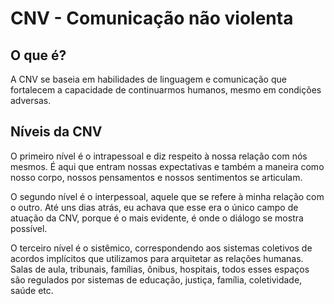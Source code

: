 # CNV - Comunicação não violenta

## O que é?

A CNV se baseia em habilidades de linguagem e comunicação que fortalecem 
a capacidade de continuarmos humanos, mesmo em condições adversas.

## Níveis da CNV

O primeiro nível é o intrapessoal e diz respeito à nossa relação com nós mesmos. É aqui que entram nossas expectativas e também a maneira como nosso corpo, nossos pensamentos e nossos sentimentos se articulam.

O segundo nível é o interpessoal, aquele que se refere à minha relação com o outro. Até uns dias atrás, eu achava que esse era o único campo de atuação da CNV, porque é o mais evidente, é onde o diálogo se mostra possível.

O terceiro nível é o sistêmico, correspondendo aos sistemas coletivos de acordos implícitos que utilizamos para arquitetar as relações humanas. Salas de aula, tribunais, famílias, ônibus, hospitais, todos esses espaços são regulados por sistemas de educação, justiça, família, coletividade, saúde etc. 
